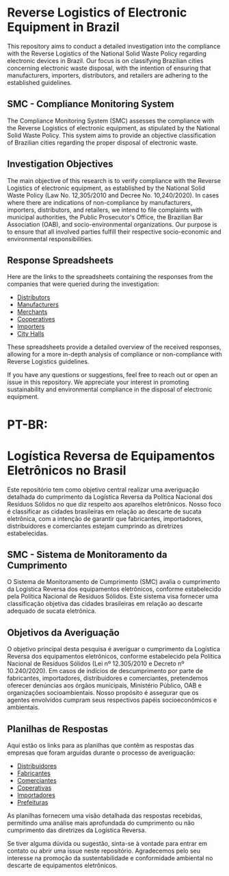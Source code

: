 # Reverse Logistics of Electronic Equipment in Brazil
This repository aims to conduct a detailed investigation into the compliance with the Reverse Logistics of the National Solid Waste Policy regarding electronic devices in Brazil. Our focus is on classifying Brazilian cities concerning electronic waste disposal, with the intention of ensuring that manufacturers, importers, distributors, and retailers are adhering to the established guidelines.

## SMC - Compliance Monitoring System
The Compliance Monitoring System (SMC) assesses the compliance with the Reverse Logistics of electronic equipment, as stipulated by the National Solid Waste Policy. This system aims to provide an objective classification of Brazilian cities regarding the proper disposal of electronic waste.

## Investigation Objectives
The main objective of this research is to verify compliance with the Reverse Logistics of electronic equipment, as established by the National Solid Waste Policy (Law No. 12,305/2010 and Decree No. 10,240/2020). In cases where there are indications of non-compliance by manufacturers, importers, distributors, and retailers, we intend to file complaints with municipal authorities, the Public Prosecutor's Office, the Brazilian Bar Association (OAB), and socio-environmental organizations. Our purpose is to ensure that all involved parties fulfill their respective socio-economic and environmental responsibilities.

## Response Spreadsheets
Here are the links to the spreadsheets containing the responses from the companies that were queried during the investigation:

- [Distributors](https://docs.google.com/spreadsheets/d/1YS8Wpswo-YC1SQyO4fuJOn0TOkLA99izsqcHLS5QkLE/edit?usp=sharing)
- [Manufacturers](https://docs.google.com/spreadsheets/d/1lN6Ok7iyFMuc1FKns6t6chbiS4pMNNeyIC8M7tEN6w0/edit?usp=sharing)
- [Merchants](https://docs.google.com/spreadsheets/d/1lbnEPV4-CQUuy-w_ME88JsqlxdQ0zQIFKJ0vZbqvwBc/edit?usp=sharing)
- [Cooperatives](https://docs.google.com/spreadsheets/d/1elgAY8Xc2p_kNHCcXKklRaldBXr2gxnDrjhyqn-3b-U/edit?usp=sharing)
- [Importers](https://docs.google.com/spreadsheets/d/1WYyJHvLydb5J7ruZ-kyeyYT8sZlDsg6WcA-J11vfPn4/edit?usp=sharing)
- [City Halls](https://docs.google.com/spreadsheets/d/1sXTpzL3KLTz9Gb6e0EbgGxZzHhX-D6snA1lIYJKaA8k/edit?usp=sharing)

These spreadsheets provide a detailed overview of the received responses, allowing for a more in-depth analysis of compliance or non-compliance with Reverse Logistics guidelines.

If you have any questions or suggestions, feel free to reach out or open an issue in this repository. We appreciate your interest in promoting sustainability and environmental compliance in the disposal of electronic equipment.



# PT-BR:

# Logística Reversa de Equipamentos Eletrônicos no Brasil

Este repositório tem como objetivo central realizar uma averiguação detalhada do cumprimento da Logística Reversa da Política Nacional dos Resíduos Sólidos no que diz respeito aos aparelhos eletrônicos. Nosso foco é classificar as cidades brasileiras em relação ao descarte de sucata eletrônica, com a intenção de garantir que fabricantes, importadores, distribuidores e comerciantes estejam cumprindo as diretrizes estabelecidas.

## SMC - Sistema de Monitoramento da Cumprimento
O Sistema de Monitoramento de Cumprimento (SMC)  avalia o cumprimento da Logística Reversa dos equipamentos eletrônicos, conforme estabelecido pela Política Nacional de Resíduos Sólidos. Este sistema visa fornecer uma classificação objetiva das cidades brasileiras em relação ao descarte adequado de sucata eletrônica.

## Objetivos da Averiguação
O objetivo principal desta pesquisa é averiguar o cumprimento da Logística Reversa dos equipamentos eletrônicos, conforme estabelecido pela Política Nacional de Resíduos Sólidos (Lei nº 12.305/2010 e Decreto nº 10.240/2020). Em casos de indícios de descumprimento por parte de fabricantes, importadores, distribuidores e comerciantes, pretendemos oferecer denúncias aos órgãos municipais, Ministério Público, OAB e organizações socioambientais. Nosso propósito é assegurar que os agentes envolvidos cumpram seus respectivos papéis socioeconômicos e ambientais.

## Planilhas de Respostas
Aqui estão os links para as planilhas que contêm as respostas das empresas que foram arguidas durante o processo de averiguação:

- [Distribuidores](https://docs.google.com/spreadsheets/d/1YS8Wpswo-YC1SQyO4fuJOn0TOkLA99izsqcHLS5QkLE/edit?usp=sharing)
- [Fabricantes](https://docs.google.com/spreadsheets/d/1lN6Ok7iyFMuc1FKns6t6chbiS4pMNNeyIC8M7tEN6w0/edit?usp=sharing)
- [Comerciantes](https://docs.google.com/spreadsheets/d/1lbnEPV4-CQUuy-w_ME88JsqlxdQ0zQIFKJ0vZbqvwBc/edit?usp=sharing)
- [Coperativas](https://docs.google.com/spreadsheets/d/1elgAY8Xc2p_kNHCcXKklRaldBXr2gxnDrjhyqn-3b-U/edit?usp=sharing)
- [Importadores](https://docs.google.com/spreadsheets/d/1WYyJHvLydb5J7ruZ-kyeyYT8sZlDsg6WcA-J11vfPn4/edit?usp=sharing)
- [Prefeituras](https://docs.google.com/spreadsheets/d/1sXTpzL3KLTz9Gb6e0EbgGxZzHhX-D6snA1lIYJKaA8k/edit?usp=sharing)

As planilhas fornecem uma visão detalhada das respostas recebidas, permitindo uma análise mais aprofundada do cumprimento ou não cumprimento das diretrizes da Logística Reversa.

Se tiver alguma dúvida ou sugestão, sinta-se à vontade para entrar em contato ou abrir uma issue neste repositório. Agradecemos pelo seu interesse na promoção da sustentabilidade e conformidade ambiental no descarte de equipamentos eletrônicos.


